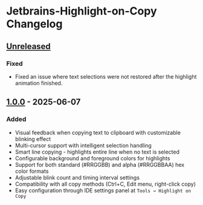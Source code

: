 <!-- Keep a Changelog guide -> https://keepachangelog.com -->

# Jetbrains-Highlight-on-Copy Changelog

## [Unreleased]

### Fixed

- Fixed an issue where text selections were not restored after the highlight animation finished.

## [1.0.0] - 2025-06-07

### Added

- Visual feedback when copying text to clipboard with customizable blinking effect
- Multi-cursor support with intelligent selection handling
- Smart line copying - highlights entire line when no text is selected
- Configurable background and foreground colors for highlights
- Support for both standard (#RRGGBB) and alpha (#RRGGBBAA) hex color formats
- Adjustable blink count and timing interval settings
- Compatibility with all copy methods (Ctrl+C, Edit menu, right-click copy)
- Easy configuration through IDE settings panel at `Tools → Highlight on Copy`

[Unreleased]: https://github.com/Hazzajenko/Jetbrains-Highlight-on-Copy/compare/v1.0.0...HEAD
[1.0.0]: https://github.com/Hazzajenko/Jetbrains-Highlight-on-Copy/releases/tag/v1.0.0

